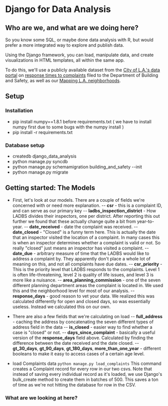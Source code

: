 # Django for Data Analysis #

## Who are we, and what are we doing here? ##
So you know some SQL, or maybe done data analysis with R, but would prefer a more integrated way to explore and publish data. 

Using the Django framework, you can load, manipulate data, and create visualizations in HTML templates, all within the same app.

To do this, we'll use a publicly available dataset from the [City of L.A.'s data portal](https://data.lacity.org/) on [response times to complaints](https://data.lacity.org/browse?q=building%20and%20safety%20customer%20service%20request&sortBy=relevance&utf8=%E2%9C%93) filed to the Department of Building and Safety, as well as our [Mapping L.A. neighborhoods](http://boundaries.latimes.com/sets/). 

## Setup ##

### Installation ###
- pip install numpy==1.8.1 before requirements.txt ( we have to install numpy first due to some bugs with the numpy install )
- pip install -r requirements.txt

### Database setup ###
- createdb django_data_analysis
- python manage.py syncdb
- python manage.py schemamigration building_and_safety --init
- python manage.py migrate 

## Getting started: The Models ##
- First, let's look at our models. There are a couple of fields we're concerned with or need more explanation.
-- **csr** - this is a complaint ID, and can serve as our primary key
-- **ladbs_inspection_district** - How LADBS divides their inspectors, one per district. After reporting this out further we found that these actually change quite a bit from year-to-year.
-- **date_received** - date the complaint was received.
-- **date_closed** - "Closed" is a funny term here. This is actually the date that an inspector visited the location of a complaint. In many cases this is when an inspector determines whether a complaint is valid or not. So really "closed" just means an inspector has visited a complaint.
-- **date_due** - arbitrary measure of time that the LADBS would like to address a complaint by. They apparently don't place a whole lot of meaning on this, and not all complaints have due dates.
-- **csr_priority** - This is the priority level that LADBS responds to the complaints. Level 1 is often life-threatening, level 2 is quality of life issues, and level 3 is more like a nuisance.
-- **area_planning_commission** - one of the seven different planning department areas the complaint is located in. We used this and the neighborhood level for most of our analysis. 
-- **response_days** - good reason to vet your data. We realized this was calculated differently for open and closed days, so was essentially useless. Instead we calculated this on our own. 

- There are also a few fields that we're calculating on load 
-- **full_address** - caching the address by concatenating the seven different types of address field in the data
-- **is_closed** - easier way to find whether a case is "closed" or not. 
-- **days_since_complaint** - basically a useful version of the **response_days** field above. Calculated by finding the difference between the date received and the date closed. 
-- **gt_30_days**, **gt_90_days**, **gt_180_days**, **more_than_one_year** - different booleans to make it easy to access cases of a certain age level. 

- load Complaints data
`python manage.py load_complaints`
This command creates a Complaint record for every row in our two csvs. Note that instead of saving every individual record as it's loaded, we use Django's bulk_create method to create them in batches of 500. This saves a ton of time as we're not hitting the database for row in the CSV.

### What are we looking at here? ###